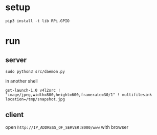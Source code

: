 # setup
```
pip3 install -t lib RPi.GPIO
```

# run
## server
```
sudo python3 src/daemon.py
```
in another shell
```
gst-launch-1.0 v4l2src ! "image/jpeg,width=800,height=600,framerate=30/1" ! multifilesink location=/tmp/snapshot.jpg
```
## client
open `http://IP_ADDRESS_OF_SERVER:8000/www` with browser
